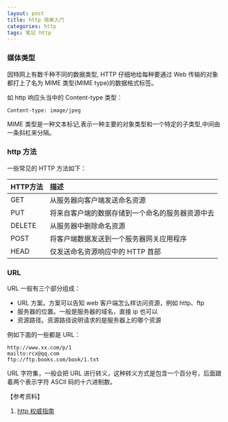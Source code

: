 ```yaml
---
layout: post
title: http 简单入门
categories: http
tags: 笔记 http
---
```


### 媒体类型

因特网上有数千种不同的数据类型, HTTP 仔细地给每种要通过 Web 传输的对象都打上了名为 MIME 类型(MIME type)的数据格式标签。

如 http 响应头当中的 Content-type 类型：

```
Content-type: image/jpeg
```

MIME 类型是一种文本标记,表示一种主要的对象类型和一个特定的子类型,中间由一条斜杠来分隔。

### http 方法

一些常见的 HTTP 方法如下：

HTTP方法|描述
:--|:--
GET| 从服务器向客户端发送命名资源
PUT| 将来自客户端的数据存储到一个命名的服务器资源中去
DELETE| 从服务器中删除命名资源
POST| 将客户端数据发送到一个服务器网关应用程序
HEAD| 仅发送命名资源响应中的 HTTP 首部

### URL

URL 一般有三个部分组成：

- URL 方案。方案可以告知 web 客户端怎么样访问资源，例如 http、ftp
- 服务器的位置。一般是服务器的域名，直接 ip 也可以
- 资源路径。资源路径说明请求的是服务器上的哪个资源

例如下面的一些都是 URL：

```
http://www.xx.com/p/1
mailto:rcx@qq.com
ftp://ftp.books.com/book/1.txt
```

URL 字符集，一般会把 URL 进行转义，这种转义方式是包含一个百分号，后面跟着两个表示字符 ASCII 码的十六进制数。

【参考资料】

1. [http 权威指南](http://book.douban.com/subject/10746113/)

